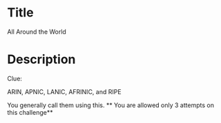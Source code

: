# Title

All Around the World

# Description

Clue:

ARIN, APNIC, LANIC, AFRINIC, and RIPE

You generally call them using this.
** You are allowed only 3 attempts on this challenge**
